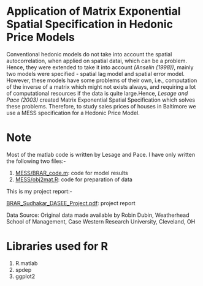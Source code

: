 # Application of Matrix Exponential Spatial Specification in Hedonic Price Models

Conventional hedonic models do not take into account the spatial autocorrelation, when applied on spatial datai, which can be a problem. Hence, they were extended to take it into account <i>(Anselin (1998))</i>, mainly two models were specified - spatial lag model and spatial error model. However, these models have some problems of their own, i.e., computation of the inverse of a matrix which might not exists always, and requiring a lot of computational resources if the data is quite large.Hence, <i>Lesage and Pace (2003)</i> created Matrix Exponential Spatial Specification which solves these problems. Therefore, to study sales prices of houses in Baltimore we use a MESS specification for a Hedonic Price Model.

# Note
Most of the matlab code is written by Lesage and Pace. I have only written the following two files:-

1. [MESS/BRAR_code.m](https://github.com/shawnbrar/MESS_Hedonic_Price/blob/master/MESS/BRAR_code.m): code for model results
2. [MESS/obj2mat.R](https://github.com/shawnbrar/MESS_Hedonic_Price/blob/master/MESS/obj2mat.R): code for preparation of data

This is my project report:-

[BRAR_Sudhakar_DASEE_Project.pdf](https://github.com/shawnbrar/MESS_Hedonic_Price/blob/master/BRAR_Sudhakar_DASEE_Project.pdf): project report

Data Source: Original data made available by Robin Dubin, Weatherhead School of Management, Case Western Research University, Cleveland, OH

# Libraries used for R
1. R.matlab
2. spdep
3. ggplot2
